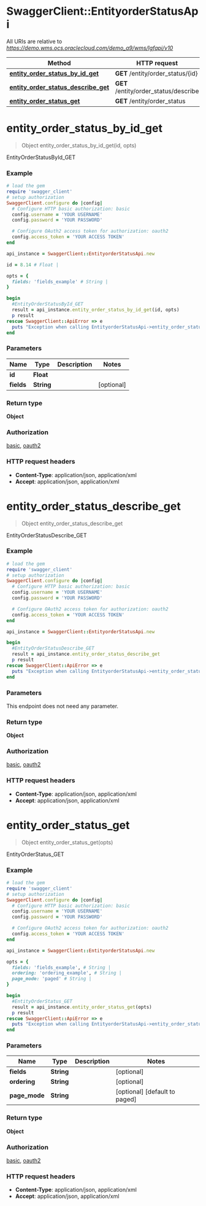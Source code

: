# SwaggerClient::EntityorderStatusApi

All URIs are relative to *https://demo.wms.ocs.oraclecloud.com/demo_a9/wms/lgfapi/v10*

Method | HTTP request | Description
------------- | ------------- | -------------
[**entity_order_status_by_id_get**](EntityorderStatusApi.md#entity_order_status_by_id_get) | **GET** /entity/order_status/{id} | EntityOrderStatusById_GET
[**entity_order_status_describe_get**](EntityorderStatusApi.md#entity_order_status_describe_get) | **GET** /entity/order_status/describe | EntityOrderStatusDescribe_GET
[**entity_order_status_get**](EntityorderStatusApi.md#entity_order_status_get) | **GET** /entity/order_status | EntityOrderStatus_GET


# **entity_order_status_by_id_get**
> Object entity_order_status_by_id_get(id, opts)

EntityOrderStatusById_GET



### Example
```ruby
# load the gem
require 'swagger_client'
# setup authorization
SwaggerClient.configure do |config|
  # Configure HTTP basic authorization: basic
  config.username = 'YOUR USERNAME'
  config.password = 'YOUR PASSWORD'

  # Configure OAuth2 access token for authorization: oauth2
  config.access_token = 'YOUR ACCESS TOKEN'
end

api_instance = SwaggerClient::EntityorderStatusApi.new

id = 8.14 # Float | 

opts = { 
  fields: 'fields_example' # String | 
}

begin
  #EntityOrderStatusById_GET
  result = api_instance.entity_order_status_by_id_get(id, opts)
  p result
rescue SwaggerClient::ApiError => e
  puts "Exception when calling EntityorderStatusApi->entity_order_status_by_id_get: #{e}"
end
```

### Parameters

Name | Type | Description  | Notes
------------- | ------------- | ------------- | -------------
 **id** | **Float**|  | 
 **fields** | **String**|  | [optional] 

### Return type

**Object**

### Authorization

[basic](../README.md#basic), [oauth2](../README.md#oauth2)

### HTTP request headers

 - **Content-Type**: application/json, application/xml
 - **Accept**: application/json, application/xml



# **entity_order_status_describe_get**
> Object entity_order_status_describe_get

EntityOrderStatusDescribe_GET



### Example
```ruby
# load the gem
require 'swagger_client'
# setup authorization
SwaggerClient.configure do |config|
  # Configure HTTP basic authorization: basic
  config.username = 'YOUR USERNAME'
  config.password = 'YOUR PASSWORD'

  # Configure OAuth2 access token for authorization: oauth2
  config.access_token = 'YOUR ACCESS TOKEN'
end

api_instance = SwaggerClient::EntityorderStatusApi.new

begin
  #EntityOrderStatusDescribe_GET
  result = api_instance.entity_order_status_describe_get
  p result
rescue SwaggerClient::ApiError => e
  puts "Exception when calling EntityorderStatusApi->entity_order_status_describe_get: #{e}"
end
```

### Parameters
This endpoint does not need any parameter.

### Return type

**Object**

### Authorization

[basic](../README.md#basic), [oauth2](../README.md#oauth2)

### HTTP request headers

 - **Content-Type**: application/json, application/xml
 - **Accept**: application/json, application/xml



# **entity_order_status_get**
> Object entity_order_status_get(opts)

EntityOrderStatus_GET



### Example
```ruby
# load the gem
require 'swagger_client'
# setup authorization
SwaggerClient.configure do |config|
  # Configure HTTP basic authorization: basic
  config.username = 'YOUR USERNAME'
  config.password = 'YOUR PASSWORD'

  # Configure OAuth2 access token for authorization: oauth2
  config.access_token = 'YOUR ACCESS TOKEN'
end

api_instance = SwaggerClient::EntityorderStatusApi.new

opts = { 
  fields: 'fields_example', # String | 
  ordering: 'ordering_example', # String | 
  page_mode: 'paged' # String | 
}

begin
  #EntityOrderStatus_GET
  result = api_instance.entity_order_status_get(opts)
  p result
rescue SwaggerClient::ApiError => e
  puts "Exception when calling EntityorderStatusApi->entity_order_status_get: #{e}"
end
```

### Parameters

Name | Type | Description  | Notes
------------- | ------------- | ------------- | -------------
 **fields** | **String**|  | [optional] 
 **ordering** | **String**|  | [optional] 
 **page_mode** | **String**|  | [optional] [default to paged]

### Return type

**Object**

### Authorization

[basic](../README.md#basic), [oauth2](../README.md#oauth2)

### HTTP request headers

 - **Content-Type**: application/json, application/xml
 - **Accept**: application/json, application/xml



